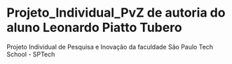 # Projeto_Individual_PvZ de autoria do aluno Leonardo Piatto Tubero
Projeto  Individual de Pesquisa e Inovação da faculdade São Paulo Tech School - SPTech
